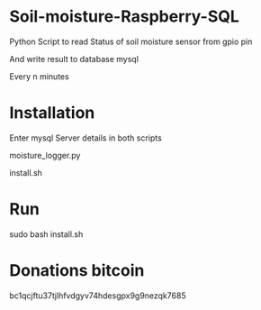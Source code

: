 # Soil-moisture-Raspberry-SQL
Python Script to read Status of soil moisture sensor from gpio pin

And write result to database mysql

Every n minutes

# Installation
Enter mysql Server details in both scripts

moisture_logger.py

install.sh

# Run 

sudo bash install.sh
# Donations bitcoin

bc1qcjftu37tjlhfvdgyv74hdesgpx9g9nezqk7685
